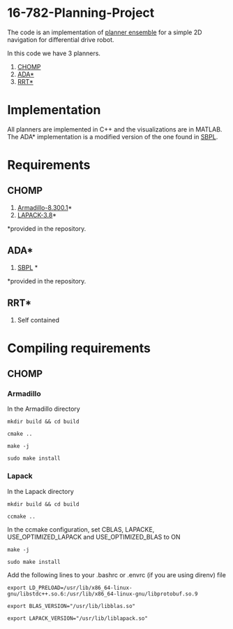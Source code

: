 # 16-782-Planning-Project

The code is an implementation of [planner ensemble](https://www.ri.cmu.edu/pub_files/2014/5/The_Planner%20Ensemble_and_Trajectory_Executive_small.pdf) for a simple 2D navigation for differential drive robot. 

In this code we have 3 planners.
1) [CHOMP](https://www.ri.cmu.edu/pub_files/2009/5/icra09-chomp.pdf)
2) [ADA\*](http://www.cs.cmu.edu/~ggordon/likhachev-etal.anytime-dstar.pdf)
3) [RRT\*](http://www.roboticsproceedings.org/rss06/p34.pdf)

# Implementation
All planners are implemented in C++ and the visualizations are in MATLAB. The ADA\* implementation is a modified version of the one found in [SBPL](https://github.com/sbpl/sbpl).

# Requirements
## CHOMP
1) [Armadillo-8.300.1](http://arma.sourceforge.net/download.html)\*
2) [LAPACK-3.8](http://www.netlib.org/lapack/#_lapack_version_3_8_0_2)\*

*provided in the repository.

## ADA*
1) [SBPL](https://github.com/sbpl/sbpl) \*

*provided in the repository.

## RRT*
1) Self contained

# Compiling requirements
## CHOMP
### Armadillo
In the Armadillo directory

`mkdir build && cd build`

`cmake ..`

`make -j`

`sudo make install`

### Lapack
In the Lapack directory

`mkdir build && cd build`

`ccmake ..`

In the ccmake configuration, set CBLAS, LAPACKE, USE_OPTIMIZED_LAPACK and USE_OPTIMIZED_BLAS to ON

`make -j`

`sudo make install`

Add the following lines to your .bashrc or .envrc (if you are using direnv) file

`export LD_PRELOAD=/usr/lib/x86_64-linux-gnu/libstdc++.so.6:/usr/lib/x86_64-linux-gnu/libprotobuf.so.9`

`export BLAS_VERSION="/usr/lib/libblas.so"`

`export LAPACK_VERSION="/usr/lib/liblapack.so"`
